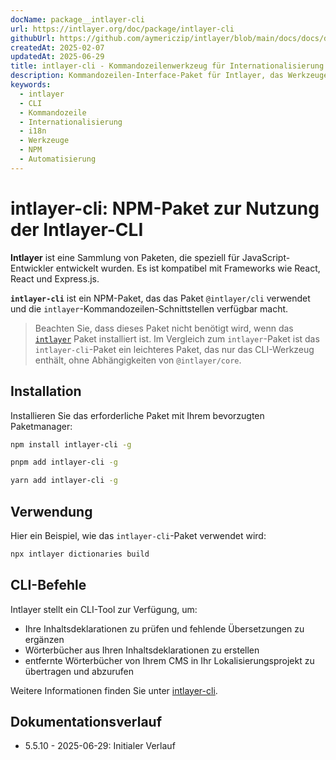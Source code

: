 ```yaml
---
docName: package__intlayer-cli
url: https://intlayer.org/doc/package/intlayer-cli
githubUrl: https://github.com/aymericzip/intlayer/blob/main/docs/docs/de/packages/intlayer-cli/index.md
createdAt: 2025-02-07
updatedAt: 2025-06-29
title: intlayer-cli - Kommandozeilenwerkzeug für Internationalisierung
description: Kommandozeilen-Interface-Paket für Intlayer, das Werkzeuge zum Verwalten von Übersetzungen, Erstellen von Wörterbüchern und Automatisieren von Internationalisierungs-Workflows bereitstellt.
keywords:
  - intlayer
  - CLI
  - Kommandozeile
  - Internationalisierung
  - i18n
  - Werkzeuge
  - NPM
  - Automatisierung
---
```


# intlayer-cli: NPM-Paket zur Nutzung der Intlayer-CLI

**Intlayer** ist eine Sammlung von Paketen, die speziell für JavaScript-Entwickler entwickelt wurden. Es ist kompatibel mit Frameworks wie React, React und Express.js.

**`intlayer-cli`** ist ein NPM-Paket, das das Paket `@intlayer/cli` verwendet und die `intlayer`-Kommandozeilen-Schnittstellen verfügbar macht.

> Beachten Sie, dass dieses Paket nicht benötigt wird, wenn das [`intlayer`](https://github.com/aymericzip/intlayer/tree/main/docs/de/packages/intlayer/index.md) Paket installiert ist. Im Vergleich zum `intlayer`-Paket ist das `intlayer-cli`-Paket ein leichteres Paket, das nur das CLI-Werkzeug enthält, ohne Abhängigkeiten von `@intlayer/core`.

## Installation

Installieren Sie das erforderliche Paket mit Ihrem bevorzugten Paketmanager:

```bash packageManager="npm"
npm install intlayer-cli -g
```

```bash packageManager="pnpm"
pnpm add intlayer-cli -g
```

```bash packageManager="yarn"
yarn add intlayer-cli -g
```

## Verwendung

Hier ein Beispiel, wie das `intlayer-cli`-Paket verwendet wird:

```bash
npx intlayer dictionaries build
```

## CLI-Befehle

Intlayer stellt ein CLI-Tool zur Verfügung, um:

- Ihre Inhaltsdeklarationen zu prüfen und fehlende Übersetzungen zu ergänzen
- Wörterbücher aus Ihren Inhaltsdeklarationen zu erstellen
- entfernte Wörterbücher von Ihrem CMS in Ihr Lokalisierungsprojekt zu übertragen und abzurufen

Weitere Informationen finden Sie unter [intlayer-cli](https://github.com/aymericzip/intlayer/blob/main/docs/docs/de/intlayer_cli.md).

## Dokumentationsverlauf

- 5.5.10 - 2025-06-29: Initialer Verlauf
